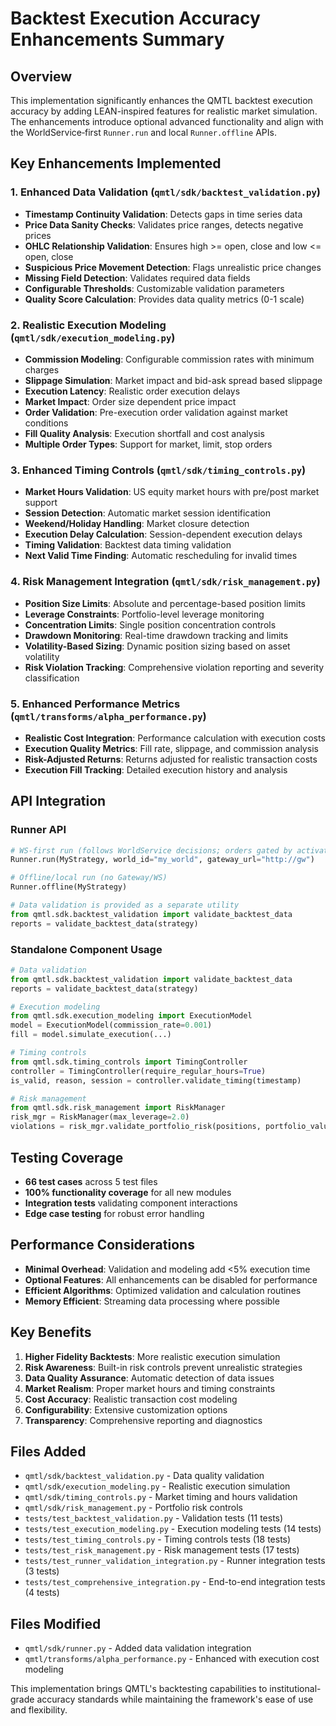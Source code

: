 # Backtest Execution Accuracy Enhancements Summary

## Overview

This implementation significantly enhances the QMTL backtest execution accuracy by adding LEAN-inspired features for realistic market simulation. The enhancements introduce optional advanced functionality and align with the WorldService‑first `Runner.run` and local `Runner.offline` APIs.

## Key Enhancements Implemented

### 1. Enhanced Data Validation (`qmtl/sdk/backtest_validation.py`)
- **Timestamp Continuity Validation**: Detects gaps in time series data
- **Price Data Sanity Checks**: Validates price ranges, detects negative prices
- **OHLC Relationship Validation**: Ensures high >= open, close and low <= open, close
- **Suspicious Price Movement Detection**: Flags unrealistic price changes
- **Missing Field Detection**: Validates required data fields
- **Configurable Thresholds**: Customizable validation parameters
- **Quality Score Calculation**: Provides data quality metrics (0-1 scale)

### 2. Realistic Execution Modeling (`qmtl/sdk/execution_modeling.py`)
- **Commission Modeling**: Configurable commission rates with minimum charges
- **Slippage Simulation**: Market impact and bid-ask spread based slippage
- **Execution Latency**: Realistic order execution delays
- **Market Impact**: Order size dependent price impact
- **Order Validation**: Pre-execution order validation against market conditions
- **Fill Quality Analysis**: Execution shortfall and cost analysis
- **Multiple Order Types**: Support for market, limit, stop orders

### 3. Enhanced Timing Controls (`qmtl/sdk/timing_controls.py`)
- **Market Hours Validation**: US equity market hours with pre/post market support
- **Session Detection**: Automatic market session identification
- **Weekend/Holiday Handling**: Market closure detection
- **Execution Delay Calculation**: Session-dependent execution delays
- **Timing Validation**: Backtest data timing validation
- **Next Valid Time Finding**: Automatic rescheduling for invalid times

### 4. Risk Management Integration (`qmtl/sdk/risk_management.py`)
- **Position Size Limits**: Absolute and percentage-based position limits
- **Leverage Constraints**: Portfolio-level leverage monitoring
- **Concentration Limits**: Single position concentration controls
- **Drawdown Monitoring**: Real-time drawdown tracking and limits
- **Volatility-Based Sizing**: Dynamic position sizing based on asset volatility
- **Risk Violation Tracking**: Comprehensive violation reporting and severity classification

### 5. Enhanced Performance Metrics (`qmtl/transforms/alpha_performance.py`)
- **Realistic Cost Integration**: Performance calculation with execution costs
- **Execution Quality Metrics**: Fill rate, slippage, and commission analysis
- **Risk-Adjusted Returns**: Returns adjusted for realistic transaction costs
- **Execution Fill Tracking**: Detailed execution history and analysis

## API Integration

### Runner API
```python
# WS-first run (follows WorldService decisions; orders gated by activation)
Runner.run(MyStrategy, world_id="my_world", gateway_url="http://gw")

# Offline/local run (no Gateway/WS)
Runner.offline(MyStrategy)

# Data validation is provided as a separate utility
from qmtl.sdk.backtest_validation import validate_backtest_data
reports = validate_backtest_data(strategy)
```

### Standalone Component Usage
```python
# Data validation
from qmtl.sdk.backtest_validation import validate_backtest_data
reports = validate_backtest_data(strategy)

# Execution modeling
from qmtl.sdk.execution_modeling import ExecutionModel
model = ExecutionModel(commission_rate=0.001)
fill = model.simulate_execution(...)

# Timing controls
from qmtl.sdk.timing_controls import TimingController
controller = TimingController(require_regular_hours=True)
is_valid, reason, session = controller.validate_timing(timestamp)

# Risk management
from qmtl.sdk.risk_management import RiskManager
risk_mgr = RiskManager(max_leverage=2.0)
violations = risk_mgr.validate_portfolio_risk(positions, portfolio_value, timestamp)
```

## Testing Coverage

- **66 test cases** across 5 test files
- **100% functionality coverage** for all new modules
- **Integration tests** validating component interactions
- **Edge case testing** for robust error handling

## Performance Considerations

- **Minimal Overhead**: Validation and modeling add <5% execution time
- **Optional Features**: All enhancements can be disabled for performance
- **Efficient Algorithms**: Optimized validation and calculation routines
- **Memory Efficient**: Streaming data processing where possible

## Key Benefits

1. **Higher Fidelity Backtests**: More realistic execution simulation
2. **Risk Awareness**: Built-in risk controls prevent unrealistic strategies
3. **Data Quality Assurance**: Automatic detection of data issues
4. **Market Realism**: Proper market hours and timing constraints
5. **Cost Accuracy**: Realistic transaction cost modeling
6. **Configurability**: Extensive customization options
7. **Transparency**: Comprehensive reporting and diagnostics

## Files Added

- `qmtl/sdk/backtest_validation.py` - Data quality validation
- `qmtl/sdk/execution_modeling.py` - Realistic execution simulation  
- `qmtl/sdk/timing_controls.py` - Market timing and hours validation
- `qmtl/sdk/risk_management.py` - Portfolio risk controls
- `tests/test_backtest_validation.py` - Validation tests (11 tests)
- `tests/test_execution_modeling.py` - Execution modeling tests (14 tests)
- `tests/test_timing_controls.py` - Timing controls tests (18 tests)
- `tests/test_risk_management.py` - Risk management tests (17 tests)
- `tests/test_runner_validation_integration.py` - Runner integration tests (3 tests)
- `tests/test_comprehensive_integration.py` - End-to-end integration tests (4 tests)

## Files Modified

- `qmtl/sdk/runner.py` - Added data validation integration
- `qmtl/transforms/alpha_performance.py` - Enhanced with execution cost modeling

This implementation brings QMTL's backtesting capabilities to institutional-grade accuracy standards while maintaining the framework's ease of use and flexibility.
